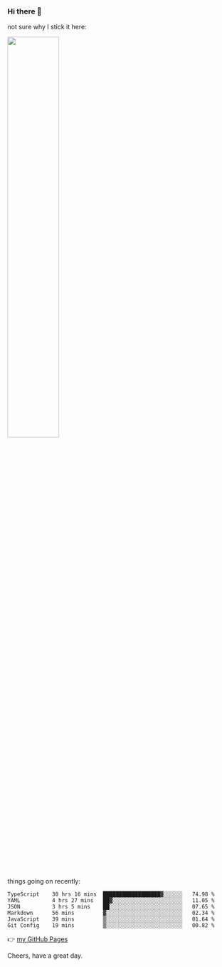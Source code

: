 ### Hi there 👋

not sure why I stick it here:

[<img width="48%" src="https://github-readme-stats.vercel.app/api?username=ykzhukian&show_icons=true&theme=dracula">](https://github.com/anuraghazra/github-readme-stats)


things going on recently:

<!--START_SECTION:waka-->

```text
TypeScript    30 hrs 16 mins  ██████████████████▓░░░░░░   74.98 %
YAML          4 hrs 27 mins   ██▓░░░░░░░░░░░░░░░░░░░░░░   11.05 %
JSON          3 hrs 5 mins    ██░░░░░░░░░░░░░░░░░░░░░░░   07.65 %
Markdown      56 mins         ▓░░░░░░░░░░░░░░░░░░░░░░░░   02.34 %
JavaScript    39 mins         ▒░░░░░░░░░░░░░░░░░░░░░░░░   01.64 %
Git Config    19 mins         ▒░░░░░░░░░░░░░░░░░░░░░░░░   00.82 %
```

<!--END_SECTION:waka-->

👉 [my GitHub Pages](https://ykzhukian.github.io)

Cheers, have a great day.

